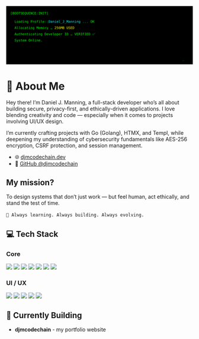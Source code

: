 <img src="https://github.com/djmcodechain/Daniel-J-Manning/blob/main/boot_sequence.svg" />

# 💫 About Me

Hey there! I’m Daniel J. Manning, a full-stack developer who’s all about building secure, privacy-first, and ethically-driven applications.
I love blending creativity and code — especially when it comes to projects involving UI/UX design.

I’m currently crafting projects with Go (Golang), HTMX, and Templ, while deepening my understanding of cybersecurity fundamentals like AES-256 encryption, CSRF protection, and session management.

- 🌐 [djmcodechain.dev](https://djmcodechain.dev) 
- 💾 [GitHub @djmcodechain](https://github.com/djmcodechain)

## My mission?
To design systems that don’t just work — but feel human, act ethically, and stand the test of time.

`🧠 Always learning. Always building. Always evolving.`

## 💻 Tech Stack
### Core
<img src="https://img.shields.io/badge/Go-00ADD8?style=for-the-badge&logo=go&logoColor=white" /> <img src="https://img.shields.io/badge/HTMX-3D72D7?style=for-the-badge&logo=htmx&logoColor=white" /> <img src="https://img.shields.io/badge/HTML5-E34F26?style=for-the-badge&logo=html5&logoColor=white" /> <img src="https://img.shields.io/badge/CSS3-1572B6?style=for-the-badge&logo=css3&logoColor=white" /> <img src="https://img.shields.io/badge/JavaScript-F7DF1E?style=for-the-badge&logo=javascript&logoColor=000000" /> <img src="https://img.shields.io/badge/JSON-5E5C5C?style=for-the-badge&logo=json&logoColor=white" /> <img src="https://img.shields.io/badge/SQLite-003B57?style=for-the-badge&logo=sqlite&logoColor=white" />
### UI / UX
<img src="https://img.shields.io/badge/Figma-F24E1E?style=for-the-badge&logo=figma&logoColor=white" /> <img src="https://img.shields.io/badge/Behance-0054F7?style=for-the-badge&logo=behance&logoColor=white" /> <img src="https://img.shields.io/badge/Dribbble-EA4C89?style=for-the-badge&logo=dribbble&logoColor=white" /> <img src="https://img.shields.io/badge/Unsplash-000000?style=for-the-badge&logo=unsplash&logoColor=white" /> <img src="https://img.shields.io/badge/Pexels-05A081?style=for-the-badge&logo=pexels&logoColor=white" />

## 🚧 Currently Building
- **djmcodechain** - my portfolio website
